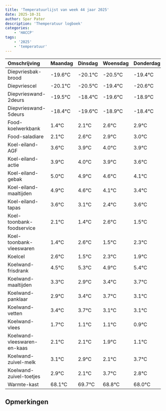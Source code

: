 ```yaml
---
title: 'Temperatuurlijst van week 44 jaar 2025'
date: 2025-10-31
author: Spar Pater
description: 'Themperatuur logboek'
categories:
    - 'HACCP'
tags:
    - '2025'
    - 'temperatuur'
---
```

|Omschrijving|Maandag|Dinsdag|Woensdag|Donderdag|Vrijdag|Zaterdag|Zondag|
|:---|:---|:---|:---|:---|:---|:---|:---|
|Diepvriesbak-brood|-19.6°C|-20.1°C|-20.5°C|-19.4°C|-20.6°C| | |
|Diepvriescel|-20.1°C|-20.5°C|-19.4°C|-20.6°C|-19.9°C| | |
|Diepvrieswand-2deurs|-19.5°C|-18.4°C|-19.6°C|-18.9°C|-18.4°C| | |
|Diepvrieswand-5deurs|-18.4°C|-19.6°C|-18.9°C|-18.4°C|-18.1°C| | |
|Food-koelwerkbank|1.4°C|2.1°C|2.6°C|2.9°C|3.0°C| | |
|Food-saladiare|2.1°C|2.6°C|2.9°C|3.0°C|2.9°C| | |
|Koel-eiland-AGF|3.6°C|3.9°C|4.0°C|3.9°C|3.6°C| | |
|Koel-eiland-actie|3.9°C|4.0°C|3.9°C|3.6°C|3.1°C| | |
|Koel-eiland-gebak|5.0°C|4.9°C|4.6°C|4.1°C|3.4°C| | |
|Koel-eiland-maaltijden|4.9°C|4.6°C|4.1°C|3.4°C|4.6°C| | |
|Koel-eiland-tapas|3.6°C|3.1°C|2.4°C|3.6°C|2.5°C| | |
|Koel-toonbank-foodservice|2.1°C|1.4°C|2.6°C|1.5°C|2.3°C| | |
|Koel-toonbank-vleeswaren|1.4°C|2.6°C|1.5°C|2.3°C|1.9°C| | |
|Koelcel|2.6°C|1.5°C|2.3°C|1.9°C|2.4°C| | |
|Koelwand-frisdrank|4.5°C|5.3°C|4.9°C|5.4°C|5.7°C| | |
|Koelwand-maaltijden|3.3°C|2.9°C|3.4°C|3.7°C|3.1°C| | |
|Koelwand-panklaar|2.9°C|3.4°C|3.7°C|3.1°C|3.1°C| | |
|Koelwand-vetten|3.4°C|3.7°C|3.1°C|3.1°C|2.9°C| | |
|Koelwand-vlees|1.7°C|1.1°C|1.1°C|0.9°C|0.1°C| | |
|Koelwand-vleeswaren-en-kaas|2.1°C|2.1°C|1.9°C|1.1°C|2.7°C| | |
|Koelwand-zuivel-melk|3.1°C|2.9°C|2.1°C|3.7°C|2.8°C| | |
|Koelwand-zuivel-toetjes|2.9°C|2.1°C|3.7°C|2.8°C|2.0°C| | |
|Warmte-kast|68.1°C|69.7°C|68.8°C|68.0°C|69.1°C| | |

## Opmerkingen


